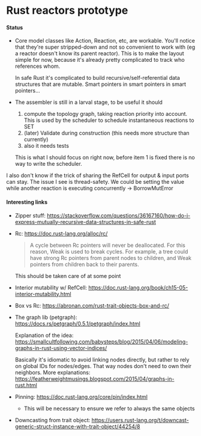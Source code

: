 # Rust reactors prototype

#### Status

* Core model classes like Action, Reaction, etc, are workable.
You'll notice that they're super stripped-down and not so convenient
to work with (eg a reactor doesn't know its parent reactor). This
is to make the layout simple for now, because it's already pretty
complicated to track who references whom. 
   
   In safe Rust it's complicated to build recursive/self-referential 
data structures that are mutable. Smart pointers in smart pointers in smart pointers...


* The assembler is still in a larval stage, to be useful it should
  1. compute the topology graph, taking reaction priority into account.
  This is used by the scheduler to schedule instantaneous reactions to SET
  2. (later) Validate during construction (this needs more structure
  than currently)
  3. also it needs tests

   This is what I should focus on right now, before item 1 is fixed there
   is no way to write the scheduler.


I also don't know if the trick of sharing the RefCell for 
output & input ports can stay. The issue I see is thread-safety.
We could be setting the value while another reaction is 
executing concurrently -> BorrowMutError



#### Interesting links

* Zipper stuff: https://stackoverflow.com/questions/36167160/how-do-i-express-mutually-recursive-data-structures-in-safe-rust
* Rc: https://doc.rust-lang.org/alloc/rc/
  > A cycle between Rc pointers will never be deallocated. For this reason, Weak is used to break cycles. For example, a tree could have strong Rc pointers from parent nodes to children, and Weak pointers from children back to their parents.
  
  This should be taken care of at some point
  
* Interior mutability w/ RefCell: https://doc.rust-lang.org/book/ch15-05-interior-mutability.html
* Box vs Rc: https://abronan.com/rust-trait-objects-box-and-rc/

* The graph lib (petgraph): https://docs.rs/petgraph/0.5.1/petgraph/index.html
  
   Explanation of the idea: https://smallcultfollowing.com/babysteps/blog/2015/04/06/modeling-graphs-in-rust-using-vector-indices/
  
   Basically it's idiomatic to avoid linking nodes directly, but rather to rely on global IDs for nodes/edges. That way nodes don't need to own their neighbors. More explanations: https://featherweightmusings.blogspot.com/2015/04/graphs-in-rust.html

* Pinning: https://doc.rust-lang.org/core/pin/index.html
  * This will be necessary to ensure we refer to always the same objects

* Downcasting from trait object: https://users.rust-lang.org/t/downcast-generic-struct-instance-with-trait-object/44254/8
